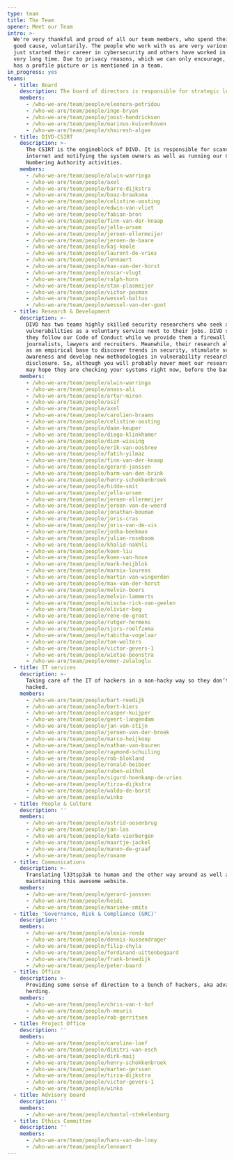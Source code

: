 ```yaml
---
type: team
title: The Team
opener: Meet our Team
intro: >-
  We're very thankful and proud of all our team members, who spend their free time to a
  good cause, voluntarily. The people who work with us are very various people, some have
  just started their career in cybersecurity and others have worked in cybersecurity for a
  very long time. Due to privacy reasons, which we can only encourage, not every member
  has a profile picture or is mentioned in a team.
in_progress: yes
teams:
  - title: Board
    description: The board of directors is responsible for strategic leadership of DIVD.
    members:
      - /who-we-are/team/people/eleonora-petridou
      - /who-we-are/team/people/inge-bryan
      - /who-we-are/team/people/joost-hendricksen
      - /who-we-are/team/people/marinus-kuivenhoven
      - /who-we-are/team/people/shairesh-algoe
  - title: DIVD-CSIRT
    description: >-
      The CSIRT is the engineblock of DIVD. It is responsible for scanning the
      internet and notifying the system owners as well as running our CVE
      Numbering Authority activities.
    members:
      - /who-we-are/team/people/alwin-warringa
      - /who-we-are/team/people/axel
      - /who-we-are/team/people/barre-dijkstra
      - /who-we-are/team/people/boaz-braaksma
      - /who-we-are/team/people/celistine-oosting
      - /who-we-are/team/people/edwin-van-vliet
      - /who-we-are/team/people/fabian-bron
      - /who-we-are/team/people/finn-van-der-knaap
      - /who-we-are/team/people/jelle-ursem
      - /who-we-are/team/people/jeroen-ellermeijer
      - /who-we-are/team/people/jeroen-de-baare
      - /who-we-are/team/people/kaj-koole
      - /who-we-are/team/people/laurent-de-vries
      - /who-we-are/team/people/lennaert
      - /who-we-are/team/people/max-van-der-horst
      - /who-we-are/team/people/oscar-vlugt
      - /who-we-are/team/people/ralph-horn
      - /who-we-are/team/people/stan-plasmeijer
      - /who-we-are/team/people/victor-pasman
      - /who-we-are/team/people/wessel-baltus
      - /who-we-are/team/people/wessel-van-der-goot
  - title: Research & Development
    description: >-
      DIVD has two teams highly skilled security researchers who seek and report
      vulnerabilities as a voluntary service next to their jobs. DIVD sees to it
      they follow our Code of Conduct while we provide them a firewall for
      journalists, lawyers and recruiters. Meanwhile, their research also serves
      as an empirical base to discover trends in security, stimulate security
      awareness and develop new methodologies in vulnerability research and
      disclosure. So, although you will probably never meet our researchers, you
      may hope they are checking your systems right now, before the bad guys do…
    members:
      - /who-we-are/team/people/alwin-warringa
      - /who-we-are/team/people/anass-ali
      - /who-we-are/team/people/artur-miron
      - /who-we-are/team/people/asif
      - /who-we-are/team/people/axel
      - /who-we-are/team/people/carolien-braams
      - /who-we-are/team/people/celistine-oosting
      - /who-we-are/team/people/daan-keuper
      - /who-we-are/team/people/diego-klinkhamer
      - /who-we-are/team/people/dion-wissing
      - /who-we-are/team/people/erik-van-oosbree
      - /who-we-are/team/people/fatih-yilmaz
      - /who-we-are/team/people/finn-van-der-knaap
      - /who-we-are/team/people/gerard-janssen
      - /who-we-are/team/people/harm-van-den-brink
      - /who-we-are/team/people/henry-schokkenbroek
      - /who-we-are/team/people/hidde-smit
      - /who-we-are/team/people/jelle-ursem
      - /who-we-are/team/people/jeroen-ellermeijer
      - /who-we-are/team/people/jeroen-van-de-weerd
      - /who-we-are/team/people/jonathan-bouman
      - /who-we-are/team/people/joris-cras
      - /who-we-are/team/people/joris-van-de-vis
      - /who-we-are/team/people/josha-beekman
      - /who-we-are/team/people/julian-roseboom
      - /who-we-are/team/people/khalid-nakhli
      - /who-we-are/team/people/koen-liu
      - /who-we-are/team/people/koen-van-hove
      - /who-we-are/team/people/mark-heijblok
      - /who-we-are/team/people/marnix-lourens
      - /who-we-are/team/people/martin-van-wingerden
      - /who-we-are/team/people/max-van-der-horst
      - /who-we-are/team/people/melvin-boers
      - /who-we-are/team/people/melvin-lammerts
      - /who-we-are/team/people/mischa-rick-van-geelen
      - /who-we-are/team/people/olivier-beg
      - /who-we-are/team/people/rene-de-groot
      - /who-we-are/team/people/rutger-hermens
      - /who-we-are/team/people/sjors-roelfzema
      - /who-we-are/team/people/tabitha-vogelaar
      - /who-we-are/team/people/tom-wolters
      - /who-we-are/team/people/victor-gevers-1
      - /who-we-are/team/people/wietse-boonstra
      - /who-we-are/team/people/omer-zulaloglu
  - title: IT services
    description: >-
      Taking care of the IT of hackers in a non-hacky way so they don’t get
      hacked.
    members:
      - /who-we-are/team/people/bart-reedijk
      - /who-we-are/team/people/bert-kiers
      - /who-we-are/team/people/casper-kuijper
      - /who-we-are/team/people/geert-langendam
      - /who-we-are/team/people/jan-van-stijn
      - /who-we-are/team/people/jeroen-van-der-broek
      - /who-we-are/team/people/marco-heijkoop
      - /who-we-are/team/people/nathan-van-buuren
      - /who-we-are/team/people/raymond-schuiling
      - /who-we-are/team/people/rob-blokland
      - /who-we-are/team/people/ronald-beiboer
      - /who-we-are/team/people/ruben-uithol
      - /who-we-are/team/people/sigurd-hoenkamp-de-vries
      - /who-we-are/team/people/tirza-dijkstra
      - /who-we-are/team/people/waldo-de-borst
      - /who-we-are/team/people/winko
  - title: People & Culture
    description: ''
    members:
      - /who-we-are/team/people/astrid-oosenbrug
      - /who-we-are/team/people/jan-los
      - /who-we-are/team/people/kato-vierbergen
      - /who-we-are/team/people/maartje-jackel
      - /who-we-are/team/people/manon-de-graaf
      - /who-we-are/team/people/roxane
  - title: Communications
    description: >-
      Translating l33tsp3ak to human and the other way around as well as
      maintaining this awesome website.
    members:
      - /who-we-are/team/people/gerard-janssen
      - /who-we-are/team/people/heidi
      - /who-we-are/team/people/marieke-smits
  - title: 'Governance, Risk & Compliance (GRC)'
    description: ''
    members:
      - /who-we-are/team/people/alexia-ronda
      - /who-we-are/team/people/dennis-kussendrager
      - /who-we-are/team/people/filip-chyla
      - /who-we-are/team/people/ferdinand-uittenbogaard
      - /who-we-are/team/people/frank-breedijk
      - /who-we-are/team/people/peter-baard
  - title: Office
    description: >-
      Providing some sense of direction to a bunch of hackers, aka advanced cat
      herding.
    members:
      - /who-we-are/team/people/chris-van-t-hof
      - /who-we-are/team/people/h-meuris
      - /who-we-are/team/people/rob-gerritsen
  - title: Project Office
    description: ''
    members:
      - /who-we-are/team/people/caroline-loef
      - /who-we-are/team/people/dimitri-van-esch
      - /who-we-are/team/people/dirk-maij
      - /who-we-are/team/people/henry-schokkenbroek
      - /who-we-are/team/people/marten-gerssen
      - /who-we-are/team/people/tirza-dijkstra
      - /who-we-are/team/people/victor-gevers-1
      - /who-we-are/team/people/winko
  - title: Advisory board
    description: ''
    members:
      - /who-we-are/team/people/chantal-stekelenburg
  - title: Ethics Committee
    description: ''
    members:
      - /who-we-are/team/people/hans-van-de-looy
      - /who-we-are/team/people/lennaert
---
```


